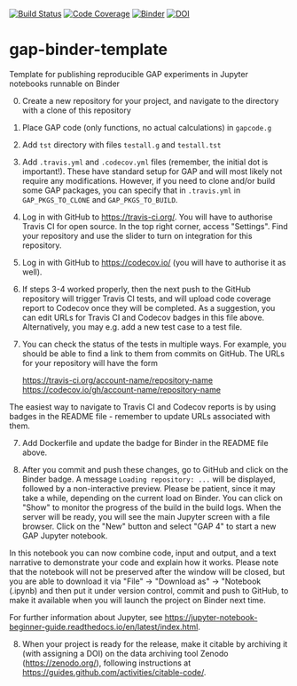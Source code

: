 [![Build Status](https://travis-ci.org/rse-standrewscs/gap-binder-template.svg?branch=master)](https://travis-ci.org/rse-standrewscs/gap-binder-template)
[![Code Coverage](https://codecov.io/github/rse-standrewscs/gap-binder-template/coverage.svg?branch=master&token=)](https://codecov.io/gh/rse-standrewscs/gap-binder-template)
[![Binder](https://mybinder.org/badge.svg)](https://mybinder.org/v2/gh/rse-standrewscs/gap-binder-template/master)
[![DOI](https://zenodo.org/badge/DOI/10.5281/zenodo.3662155.svg)](https://doi.org/10.5281/zenodo.3662155)


# gap-binder-template
Template for publishing reproducible GAP experiments in Jupyter notebooks runnable on Binder

0. Create a new repository for your project, and navigate to the directory with a clone of this repository

1. Place GAP code (only functions, no actual calculations) in `gapcode.g`

2. Add `tst` directory with files `testall.g` and `testall.tst`

3. Add `.travis.yml` and `.codecov.yml` files (remember, the initial dot is important!). 
These have standard setup for GAP and will most likely not require any modifications. 
However, if you need to clone and/or build some GAP packages, you can specify that in 
`.travis.yml` in `GAP_PKGS_TO_CLONE` and `GAP_PKGS_TO_BUILD`.

3. Log in with GitHub to https://travis-ci.org/. You will have to authorise
Travis CI for open source. In the top right corner, access "Settings". Find
your repository and use the slider to turn on integration for this repository. 

4. Log in with GitHub to https://codecov.io/ (you will have to authorise it
as well).

5. If steps 3-4 worked properly, then the next push to the GitHub repository
will trigger Travis CI tests, and will upload code coverage report to Codecov
once they will be completed. As a suggestion, you can edit URLs for Travis CI
and Codecov badges in this file above. Alternatively, you may e.g. add a new
test case to a test file.

6. You can check the status of the tests in multiple ways. For example, you
should be able to find a link to them from commits on GitHub. The URLs for
your repository will have the form 

    https://travis-ci.org/account-name/repository-name
    https://codecov.io/gh/account-name/repository-name
  
The easiest way to navigate to Travis CI and Codecov reports is by using 
badges in the README file - remember to update URLs associated with them.

7. Add Dockerfile and update the badge for Binder in the README file above.

8. After you commit and push these changes, go to GitHub and click on the
Binder badge. A message `Loading repository: ...` will be displayed, followed 
by a non-interactive preview. Please be patient, since it may take a while, 
depending on the current load on Binder. You can click on "Show" to monitor 
the progress of the build in the build logs. When the server will be ready, 
you will see the main Jupyter screen with a file browser. Click on the "New"
button and select "GAP 4" to start a new GAP Jupyter notebook.

In this notebook you can now combine code, input and output, and a text
narrative to demonstrate your code and explain how it works. Please note 
that the notebook will not be preserved after the window will be closed, but 
you are able to download it via "File" -> "Download as" -> "Notebook (.ipynb)
and then put it under version control, commit and push to GitHub, to make it
available when you will launch the project on Binder next time.

For further information about Jupyter, see
https://jupyter-notebook-beginner-guide.readthedocs.io/en/latest/index.html.

8. When your project is ready for the release, make it citable by archiving it
(with assigning a DOI) on the data archiving tool Zenodo (https://zenodo.org/), 
following instructions at https://guides.github.com/activities/citable-code/.
